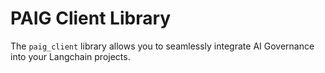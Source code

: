 # PAIG Client Library

The `paig_client` library allows you to seamlessly integrate AI Governance into your Langchain projects. 
